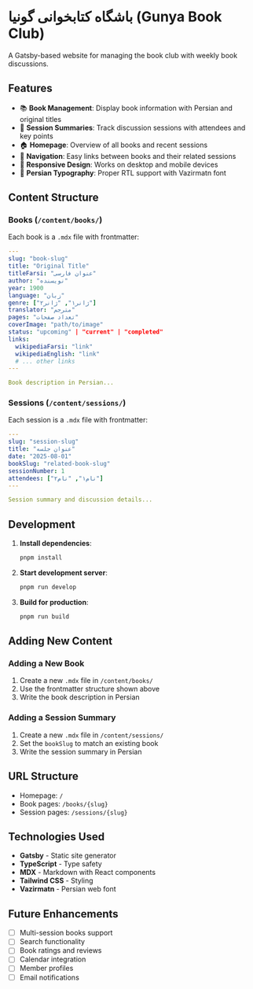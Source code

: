 # باشگاه کتابخوانی گونیا (Gunya Book Club)

A Gatsby-based website for managing the book club with weekly book discussions.

## Features

- 📚 **Book Management**: Display book information with Persian and original titles
- 📝 **Session Summaries**: Track discussion sessions with attendees and key points  
- 🏠 **Homepage**: Overview of all books and recent sessions
- 🔗 **Navigation**: Easy links between books and their related sessions
- 📱 **Responsive Design**: Works on desktop and mobile devices
- 🎨 **Persian Typography**: Proper RTL support with Vazirmatn font

## Content Structure

### Books (`/content/books/`)
Each book is a `.mdx` file with frontmatter:

```yaml
---
slug: "book-slug"
title: "Original Title"
titleFarsi: "عنوان فارسی"
author: "نویسنده"
year: 1900
language: "زبان"
genre: ["ژانر۱", "ژانر۲"]
translator: "مترجم"
pages: "تعداد صفحات"
coverImage: "path/to/image"
status: "upcoming" | "current" | "completed"
links:
  wikipediaFarsi: "link"
  wikipediaEnglish: "link"
  # ... other links
---

Book description in Persian...
```

### Sessions (`/content/sessions/`)
Each session is a `.mdx` file with frontmatter:

```yaml
---
slug: "session-slug"
title: "عنوان جلسه"
date: "2025-08-01"
bookSlug: "related-book-slug"
sessionNumber: 1
attendees: ["نام۱", "نام۲"]
---

Session summary and discussion details...
```

## Development

1. **Install dependencies**:
   ```bash
   pnpm install
   ```

2. **Start development server**:
   ```bash
   pnpm run develop
   ```

3. **Build for production**:
   ```bash
   pnpm run build
   ```

## Adding New Content

### Adding a New Book
1. Create a new `.mdx` file in `/content/books/`
2. Use the frontmatter structure shown above
3. Write the book description in Persian

### Adding a Session Summary
1. Create a new `.mdx` file in `/content/sessions/`
2. Set the `bookSlug` to match an existing book
3. Write the session summary in Persian

## URL Structure

- Homepage: `/`
- Book pages: `/books/{slug}`
- Session pages: `/sessions/{slug}`

## Technologies Used

- **Gatsby** - Static site generator
- **TypeScript** - Type safety
- **MDX** - Markdown with React components
- **Tailwind CSS** - Styling
- **Vazirmatn** - Persian web font

## Future Enhancements

- [ ] Multi-session books support
- [ ] Search functionality
- [ ] Book ratings and reviews
- [ ] Calendar integration
- [ ] Member profiles
- [ ] Email notifications
